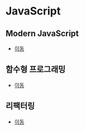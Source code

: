 # JavaScript

## Modern JavaScript

- [이동](./Modern_JS_Deep_Dive/README.md)

## 함수형 프로그래밍

- [이동](./함수형_프로그래밍/README.md)

## 리팩터링

- [이동](./리펙터링/README.md)

